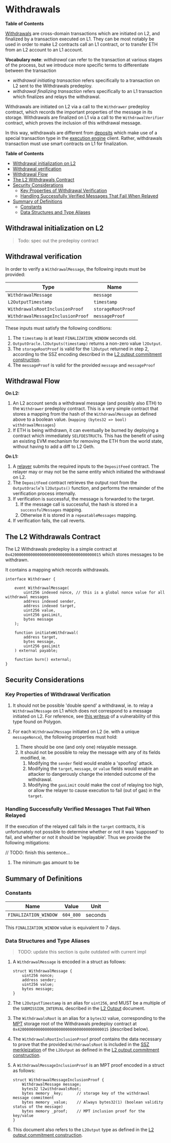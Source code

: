 # Withdrawals

<!-- All glossary references in this file. -->
[g-deposits]: glossary.md#deposits
[g-deposited]: glossary.md#deposited-transaction
[deposit-tx-type]: glossary.md#deposited-transaction-type

[g-withdrawal]: glossary.md#withdrawal
[g-mpt]: glossary.md#merkle-patricia-trie
[g-relayer]: glossary.md#withdrawals
[g-execution-engine]: glossary.md#execution-engine
**Table of Contents**

[Withdrawals][g-withdrawal] are cross-domain transactions which are initiated on L2, and finalized by a transaction
executed on L1. They can be most notably be used in order to make L2 contracts call an L1 contract, or to transfer ETH from an L2 account to an L1 account.

**Vocabulary note**: *withdrawal* can refer to the transaction at various stages of the process, but we introduce
more specific terms to differentiate between the transaction

- *withdrawal initiating transaction* refers specifically to a transaction on L2 sent to the Withdrawals predeploy.
- *withdrawal finalizing transaction* refers specifically to an L1 transaction which finalizes and relays the
  withdrawal.

Withdrawals are initiated on L2 via a call to the `Withdrawer` predeploy contract, which records the important properties
of the message in its storage. Withdrawals are finalized on L1 via a call to the `WithdrawalVerifier` contract, which
proves the inclusion of this withdrawal message.

In this way, withdrawals are different from [deposits][g-deposits] which make use of a special transaction type in the
[execution engine][g-execution-engine] client. Rather, withdrawals transaction must use smart contracts on L1 for
finalization.

<!-- START doctoc generated TOC please keep comment here to allow auto update -->
<!-- DON'T EDIT THIS SECTION, INSTEAD RE-RUN doctoc TO UPDATE -->
**Table of Contents**

- [Withdrawal initialization on L2](#withdrawal-initialization-on-l2)
- [Withdrawal verification](#withdrawal-verification)
- [Withdrawal Flow](#withdrawal-flow)
- [The L2 Withdrawals Contract](#the-l2-withdrawals-contract)
- [Security Considerations](#security-considerations)
  - [Key Properties of Withdrawal Verification](#key-properties-of-withdrawal-verification)
  - [Handling Successfully Verified Messages That Fail When Relayed](#handling-successfully-verified-messages-that-fail-when-relayed)
- [Summary of Definitions](#summary-of-definitions)
  - [Constants](#constants)
  - [Data Structures and Type Aliases](#data-structures-and-type-aliases)

<!-- END doctoc generated TOC please keep comment here to allow auto update -->

## Withdrawal initialization on L2

> Todo: spec out the predeploy contract

## Withdrawal verification

In order to verify a `WithdrawalMessage`, the following inputs must be provided:

| Type                              | Name               |
| --------------------------------- | ------------------ |
| `WithdrawalMessage`               | `message`          |
| `L2OutputTimestamp`               | `timestamp`        |
| `WithdrawalsRootInclusionProof`   | `storageRootProof` |
| `WithdrawalMessageInclusionProof` | `messageProof`     |

These inputs must satisfy the following conditions:

1. The `timestamp` is at least `FINALIZATION_WINDOW` seconds old.
1. `OutputOracle.l2Outputs(timestamp)` returns a non-zero value `l2Output`.
1. The `storageRootProof` is valid for the `l2Output` returned in step 2, according to the SSZ encoding described in the
   [L2 output commitment construction](./proposals.md#l2-output-commitment-construction).
1. The `messageProof` is valid for the provided `message` and `messageProof`

## Withdrawal Flow

**On L2:**

1. An L2 account sends a withdrawal message (and possibly also ETH) to the `Withdrawer` predeploy contract.
   This is a very simple contract that stores a mapping from the hash of the `WithdrawalMessage` as defined above to a
   boolean value. (`mapping (bytes32 => bool) withdrawalMessages`)
2. If ETH is being withdrawn, it can eventually be burned by deploying a contract which immediately `SELFDESTRUCT`s.
   This has the benefit of using an existing EVM mechanism for removing the ETH from the world state, without having to
   add a diff to L2 Geth.

**On L1:**

1. A [relayer][g-relayer] submits the required inputs to the `DepositFeed` contract. The relayer may or may not be the
   same entity which initiated the withdrawal on L2.
2. The `DepositFeed` contract retrieves the output root from the `OutputOracle`'s `l2Outputs()` function, and performs
   the remainder of the verification process internally.
3. If verification is successful, the message is forwarded to the target.
    1. If the message call is successful, the hash is stored in a `successfulMessages` mapping.
    2. Otherwise it is stored in a `repeatableMessages` mapping.
4. If verification fails, the call reverts.

## The L2 Withdrawals Contract

The L2 Withdrawals predeploy is a simple contract at `0x4200000000000000000000000000000000000015` which stores messages
to be withdrawn.

It contains a mapping which records withdrawals.

```solidity
interface Withdrawer {

    event WithdrawalMessage(
        uint256 indexed nonce, // this is a global nonce value for all withdrawal messages
        address indexed sender,
        address indexed target,
        uint256 value,
        uint256 gasLimit,
        bytes message
    );

    function initiateWithdrawal(
        address target,
        bytes message,
        uint256 gasLimit
    ) external payable;

    function burn() external;
}
```

## Security Considerations

### Key Properties of Withdrawal Verification

1. It should not be possible 'double spend' a withdrawal, ie. to relay a `WithdrawalMessage` on L1 which does not
    correspond to a message initiated on L2. For reference, see [this writeup][polygon-dbl-spend] of a vulnerability
    of this type found on Polygon.

    [polygon-dbl-spend]: https://gerhard-wagner.medium.com/double-spending-bug-in-polygons-plasma-bridge-2e0954ccadf1

1. For each `WithdrawalMessage` initiated on L2 (ie. with a unique `messageNonce`), the following properties must hold:
    1. There should be one (and only one) relayable message.
    1. It should not be possible to relay the message with any of its fields modified, ie.
        1. Modifying the `sender` field would enable a 'spoofing' attack.
        1. Modifying the `target`, `message`, or `value` fields would enable an attacker to dangerously change the
           intended outcome of the withdrawal.
        1. Modifying the `gasLimit` could make the cost of relaying too high, or allow the relayer to cause execution
           to fail (out of gas) in the `target`.

### Handling Successfully Verified Messages That Fail When Relayed

If the execution of the relayed call fails in the `target` contracts, it is unfortunately not possible to determine
whether or not it was 'supposed' to fail, and whether or not it should be 'replayable'.
Thus we provide the following mitigations:

// TODO: finish this sentence...

1. The minimum gas amount to be

[Insufficient Gas Griefing]:(https://swcregistry.io/docs/SWC-126)

## Summary of Definitions

### Constants

| Name                  | Value     | Unit    |
| --------------------- | --------- | ------- |
| `FINALIZATION_WINDOW` | `604_800` | seconds |

This `FINALIZATION_WINDOW` value is equivalent to 7 days.

### Data Structures and Type Aliases

> TODO: update this section is quite outdated with current impl

1. A `WithdrawalMessage` is encoded in a struct as follows:

    ```solidity
    struct WithdrawalMessage {
        uint256 nonce;
        address sender;
        uint256 value;
        bytes message;
    }
    ```

1. The `L2OutputTimestamp` is an alias for `uint256`, and MUST be a multiple of the `SUBMISSION_INTERVAL` described
  in the [L2 Output](./proposals.md#constants) document.

1. The `WithdrawalsRoot` is an alias for a `bytes32` value, corresponding to the [MPT][g-mpt]
  storage root of the Withdrawals predeploy contract at `0x4200000000000000000000000000000000000015` (described below).

1. The `WithdrawalsRootInclusionProof` proof contains the data necessary to prove that the provided `WithdrawalsRoot` is
  included in the
  [SSZ merkleization](https://github.com/ethereum/consensus-specs/blob/dev/ssz/simple-serialize.md#merkleization)
  of the `L2Output` as defined in the
  [L2 output commitment construction](./proposals.md#l2-output-commitment-construction).

1. A `WithdrawalMessageInclusionProof` is an MPT proof encoded in a struct as follows:

   ```solidity
   struct WithdrawalMessageInclusionProof {
       WithdrawalMessage message;
       bytes32 l2withdrawalsRoot;
       bytes memory _key;      // storage key of the withdrawal message commitment
       bytes memory _value;    // Always bytes32(1) (boolean validity status of the message)
       bytes memory _proof;    // MPT inclusion proof for the key/value
   }
   ```

1. This document also refers to the `L2Output` type as defined in the
  [L2 output commitment construction](./proposals.md#l2-output-commitment-construction).
